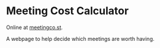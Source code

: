 # Meeting Cost Calculator
Online at [meetingco.st](http://meetingco.st/).

A webpage to help decide which meetings are worth having.
